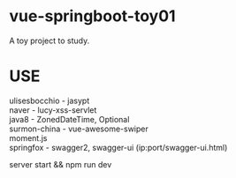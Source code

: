 # vue-springboot-toy01
A toy project to study.

# USE
ulisesbocchio - jasypt <br>
naver - lucy-xss-servlet <br>
java8 - ZonedDateTime, Optional <br>
surmon-china - vue-awesome-swiper <br>
moment.js <br>
springfox - swagger2, swagger-ui (ip:port/swagger-ui.html)

server start && npm run dev
